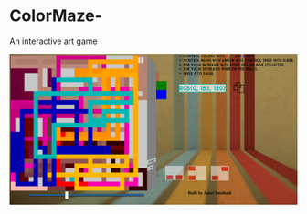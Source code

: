 # ColorMaze-
An interactive art game

![Alt text](https://github.com/AnselSmolund/ColorMaze-/blob/master/colormazeScreenshot.png) 
